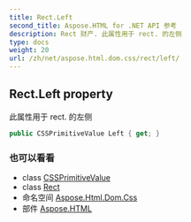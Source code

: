 ```yaml
---
title: Rect.Left
second_title: Aspose.HTML for .NET API 参考
description: Rect 财产. 此属性用于 rect. 的左侧
type: docs
weight: 20
url: /zh/net/aspose.html.dom.css/rect/left/
---
```

## Rect.Left property

此属性用于 rect. 的左侧

```csharp
public CSSPrimitiveValue Left { get; }
```

### 也可以看看

* class [CSSPrimitiveValue](../../cssprimitivevalue/)
* class [Rect](../)
* 命名空间 [Aspose.Html.Dom.Css](../../rect/)
* 部件 [Aspose.HTML](../../../)


